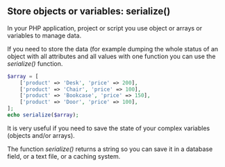 ## Store objects or variables: serialize()
In your PHP application, project or script you use object or arrays or variables to manage data.

If you need to store the data (for example dumping the whole status of an object with all attributes and all values with one function you can use the *serialize()* function.

```php
$array = [
    ['product' => 'Desk', 'price' => 200],
    ['product' => 'Chair', 'price' => 100],
    ['product' => 'Bookcase', 'price' => 150],
    ['product' => 'Door', 'price' => 100],
];
echo serialize($array);
```

It is very useful if you need to save the state of your complex variables (objects and/or arrays).

The function *serialize()* returns a string so you can save it in a database field, or a text file, or a caching system.

